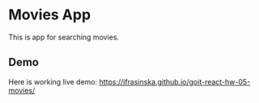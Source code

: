 # Movies App

This is app for searching movies.

## Demo

Here is working live demo: https://jfrasinska.github.io/goit-react-hw-05-movies/
